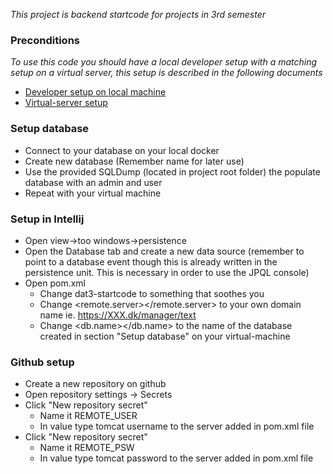 
*This project is backend startcode for projects in 3rd semester*

### Preconditions
*To use this code you should have a local developer setup with a matching setup on a virtual server, this setup is described in the following documents*
- [Developer setup on local machine](https://docs.google.com/document/d/1aBUJrZkWGmyqgnZ7GncMEQYJdX3euuFi_j-N0D63QyM)
- [Virtual-server setup](https://docs.google.com/document/d/1tY1QKk4CK70iH0abeetCDMgNhKFhR558V9J4_0at-9I)


### Setup database
- Connect to your database on your local docker
- Create new database (Remember name for later use)
- Use the provided SQLDump (located in project root folder) the populate database with an admin and user
- Repeat with your virtual machine

### Setup in Intellij
- Open view->too windows->persistence
- Open the Database tab and create a new data source (remember to point to a database event though this is already written in the persistence unit. This is necessary in order to use the JPQL console)
- Open pom.xml
  - Change <name>dat3-startcode</name> to something that soothes you
  - Change <remote.server></remote.server> to your own domain name ie. https://XXX.dk/manager/text
  - Change <db.name></db.name> to the name of the database created in section "Setup database" on your virtual-machine


### Github setup
- Create a new repository on github
- Open repository settings -> Secrets
- Click "New repository secret"
  - Name it REMOTE_USER
  - In value type tomcat username to the server added in pom.xml file
- Click "New repository secret"
  - Name it REMOTE_PSW
  - In value type tomcat password to the server added in pom.xml file



